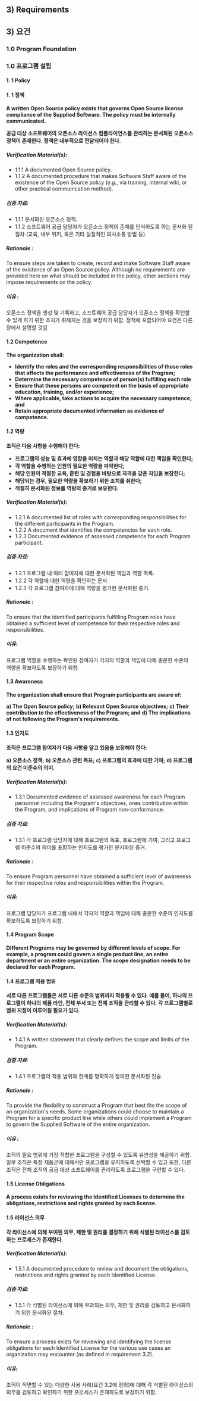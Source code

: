
## 3) Requirements
## 3) 요건

### 1.0 Program Foundation
### 1.0 프로그램 설립

####  1. 1 Policy
####  1. 1 정책

**A written Open Source policy exists that governs Open Source license compliance of the Supplied Software. The policy must be internally communicated.**

**공급 대상 소프트웨어의 오픈소스 라이선스 컴플라이언스를 관리하는 문서화된 오픈소스 정책이 존재한다. 정책은 내부적으로 전달되어야 한다.**

##### Verification Material(s):

- 1.1.1 A documented Open Source policy.
- 1.1.2 A documented procedure that makes Software Staff aware of the existence of the Open Source policy (_e.g._, via training, internal wiki, or other practical communication method).

##### 검증 자료:

- 1.1.1 문서화된 오픈소스 정책.
- 1.1.2 소프트웨어 공급 담당자가 오픈소스 정책의 존재를 인식하도록 하는 문서화 된 절차 (교육, 내부 위키, 혹은 기타 실질적인 의사소통 방법 등).

##### Rationale :
To ensure steps are taken to create, record and make Software Staff aware of the existence of an Open Source policy. Although no requirements are provided here on what should be included in the policy, other sections may impose requirements on the policy.

##### 이유 :
오픈소스 정책을 생성 및 기록하고, 소프트웨어 공급 담당자가 오픈소스 정책을 확인할 수 있게 하기 위한 조치가 취해지는 것을 보장하기 위함. 정책에 포함되어야 요건은 다른 장에서 설명할 것임

#### 1.2 Competence

**The organization shall:**

- **Identify the roles and the corresponding responsibilities of those roles that affects the performance and effectiveness of the Program;**
- **Determine the necessary competence of person(s) fulfilling each role**
- **Ensure that these persons are competent on the basis of appropriate education, training, and/or experience;**
- **Where applicable, take actions to acquire the necessary competence; and**
- **Retain appropriate documented information as evidence of competence.**

#### 1.2 역량

**조직은 다음 사항을 수행해야 한다:**

- **프로그램의 성능 및 효과에 영향을 미치는 역할과 해당 역할에 대한 책임을 확인한다;**
- **각 역할을 수행하는 인원의 필요한 역량을 파악한다;**
- **해당 인원이 적절한 교육, 훈련 및 경험을 바탕으로 자격을 갖춘 자임을 보장한다;**
- **해당되는 경우, 필요한 역량을 확보하기 위한 조치를 취한다;**
- **적절히 문서화된 정보를 역량의 증거로 보유한다.**


##### Verification Material(s):

- 1.2.1 A documented list of roles with corresponding responsibilities for the different participants in the Program.
- 1.2.2 A document that identifies the competencies for each role.
- 1.2.3 Documented evidence of assessed competence for each Program participant.

##### 검증 자료:

- 1.2.1 프로그램 내 여러 참여자에 대한 문서화된 책임과 역할 목록.
- 1.2.2 각 역할에 대한 역량을 확인하는 문서.
- 1.2.3 각 프로그램 참여자에 대해 역량을 평가한 문서화된 증거.

##### Rationale :
To ensure that the identified participants fulfilling Program roles have obtained a sufficient level of competence for their respective roles and responsibilities.

##### 이유:
프로그램 역할을 수행하는 확인된 참여자가 각자의 역할과 책임에 대해 충분한 수준의 역량을 확보하도록 보장하기 위함.


#### 1.3         Awareness

**The organization shall ensure that Program participants are aware of:**

**a) The Open Source policy;**
**b) Relevant Open Source objectives;**
**c) Their contribution to the effectiveness of the Program; and**
**d) The implications of not following the Program&#39;s requirements.**

#### 1.3         인지도

**조직은 프로그램 참여자가 다음 사항을 알고 있음을 보장해야 한다:**

**a) 오픈소스 정책;**
**b) 오픈소스 관련 목표;**
**c) 프로그램의 효과에 대한 기여;**
**d) 프로그램의 요건 미준수의 의미.**

##### Verification Material(s):

- 1.3.1 Documented evidence of assessed awareness for each Program personnel including the Program&#39;s objectives, ones contribution within the Program, and implications of Program non-conformance.

##### 검증 자료:

- 1.3.1 각 프로그램 담당자에 대해 프로그램의 목표, 프로그램에 기여, 그리고 프로그램 미준수의 의미를 포함하는 인지도를 평가한 문서화된 증거.

##### Rationale :
To ensure Program personnel have obtained a sufficient level of awareness for their respective roles and responsibilities within the Program.

##### 이유:
프로그램 담당자가 프로그램 내에서 각자의 역할과 책임에 대해 충분한 수준의 인지도를 확보하도록 보장하기 위함.


#### 1.4        Program Scope

**Different Programs may be governed by different levels of scope. For example, a program could govern a single product line, an entire department or an entire organization. The scope designation needs to be declared for each Program.**

#### 1.4        프로그램 적용 범위

**서로 다른 프로그램들은 서로 다른 수준의 범위까지 적용될 수 있다. 예를 들어, 하나의 프로그램이 하나의 제품 라인, 전체 부서 또는 전체 조직을 관리할 수 있다. 각 프로그램별로 범위 지정이 이루어질 필요가 있다.**

##### Verification Material(s):

- 1.4.1 A written statement that clearly defines the scope and limits of the Program.

##### 검증 자료:

- 1.4.1 프로그램의 적용 범위와 한계를 명확하게 정의한 문서화된 진술.

##### Rationale :
To provide the flexibility to construct a Program that best fits the scope of an organization&#39;s needs. Some organizations could choose to maintain a Program for a specific product line while others could implement a Program to govern the Supplied Software of the entire organization.

##### 이유 :
조직의 필요 범위에 가장 적합한 프로그램을 구성할 수 있도록 유연성을 제공하기 위함. 일부 조직은 특정 제품군에 대해서만 프로그램을 유지하도록 선택할 수 있고 또한, 다른 조직은 전체 조직의 공급 대상 소프트웨어를 관리하도록 프로그램을 구현할 수 있다.

#### 1.5        License Obligations

**A process exists for reviewing the Identified Licenses to determine the obligations, restrictions and rights granted by each license.**

#### 1.5        라이선스 의무

**각 라이선스에 의해 부여된 의무, 제한 및 권리를 결정하기 위해 식별된 라이선스를 검토하는 프로세스가 존재한다.**

##### Verification Material(s):

- 1.5.1 A documented procedure to review and document the obligations, restrictions and rights granted by each Identified License.

##### 검증 자료:

- 1.5.1 각 식별된 라이선스에 의해 부과되는 의무, 제한 및 권리를 검토하고 문서화하기 위한 문서화된 절차.

##### Rationale :

To ensure a process exists for reviewing and identifying the license obligations for each Identified License for the various use cases an organization may encounter (as defined in requirement 3.2).

##### 이유:

조직이 직면할 수 있는 다양한 사용 사례(요건 3.2에 정의)에 대해 각 식별된 라이선스의 의무를 검토하고 확인하기 위한 프로세스가 존재하도록 보장하기 위함.
